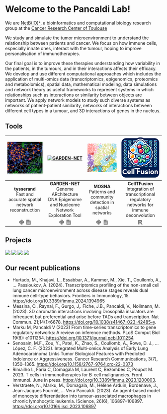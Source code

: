 # Welcome to the Pancaldi Lab!

We are [NetB(IO)²](https://www.crct-inserm.fr/en/netbio2_en/), a bioinformatics and computational biology research group at the [Cancer Research Center of Toulouse](https://www.crct-inserm.fr/en/) 

We study and simulate the tumor microenvironment to understand the relationship between patients and cancer. We focus on how immune cells, especially innate ones, interact with the tumour, hoping to improve personalisation of immunotherapies.

Our final goal is to improve these therapies understanding how variability in the patients, in the tumours, and in their interactions affects their efficacy. We develop and use different computational approaches which includes the application of multi-omics data (transcriptomics, epigenomics, proteomics and metabolomics), spatial data, mathematical modeling, data simulations and network theory as useful frameworks to represent systems in which relationships such as interactions or similarity between objects are important. We apply network models to study such diverse systems as networks of patient-patient similarity, networks of interactions between different cell types in a tumour, and 3D interactions of genes in the nucleus.

## Tools

| [<img alt="tysserand" src="https://raw.githubusercontent.com/VeraPancaldiLab/.github/main/profile/tysserand.png"/>](https://github.com/VeraPancaldiLab/tysserand) | [<img alt="GARDEN-NET" src="https://raw.githubusercontent.com/VeraPancaldiLab/.github/main/profile/garden-net.png" width="200"/>](https://github.com/VeraPancaldiLab/GARDEN-NET) | [<img alt="MOSNA" src="https://raw.githubusercontent.com/VeraPancaldiLab/.github/main/profile/mosna.png" width="200"/>](https://github.com/VeraPancaldiLab/mosna_3DMERFISH) | [<img alt="CellTFusion" src="https://raw.githubusercontent.com/VeraPancaldiLab/.github/main/profile/CTF.png" width="180"/>](https://github.com/VeraPancaldiLab/CellTFusion) | 
| :---: | :---: | :---: | :---: |
| **tysserand** <br> Fast and accurate spatial network reconstruction | **GARDEN-NET** <br> Genome ARchitecture DNA Epigenome and Nucleome Network Exploration Tool | **MOSNA** <br> Patterns and community detection in spatial networks | **CellTFusion** <br> Integration of transcriptional regulatory networks for immune deconvolution |                          
| [<img src="https://raw.githubusercontent.com/VeraPancaldiLab/.github/main/profile/python.svg" height="16">](https://github.com/VeraPancaldiLab/tysserand)&nbsp;&nbsp;[<img src="https://raw.githubusercontent.com/VeraPancaldiLab/.github/main/profile/article.svg" height="16">](https://academic.oup.com/bioinformatics/article/37/21/3989/6313163)|[<img src="https://raw.githubusercontent.com/VeraPancaldiLab/.github/main/profile/python.svg" height="16">](https://github.com/VeraPancaldiLab/GARDEN-NET)&nbsp;&nbsp;[<img src="https://raw.githubusercontent.com/VeraPancaldiLab/.github/main/profile/article.svg" height="16">](https://academic.oup.com/nar/article/48/8/4066/5809158) |[<img src="https://raw.githubusercontent.com/VeraPancaldiLab/.github/main/profile/python.svg" height="16">](https://github.com/VeraPancaldiLab/mosna_3DMERFISH)&nbsp;&nbsp;[<img src="https://raw.githubusercontent.com/VeraPancaldiLab/.github/main/profile/article.svg" height="16">](https://pubmed.ncbi.nlm.nih.gov/36993595/) | [<img src="https://raw.githubusercontent.com/VeraPancaldiLab/.github/main/profile/r.svg" height="16">](https://github.com/VeraPancaldiLab/CellTFusion) |

## Projects

<a href="https://github.com/VeraPancaldiLab/Agent-Based-Model-of-NLC-in-CLL">
  <img align="center" src="https://github-readme-stats.vercel.app/api/pin/?username=VeraPancaldiLab&theme=react&repo=Agent-Based-Model-of-NLC-in-CLL" />
</a>
<a href="https://github.com/VeraPancaldiLab/GEMDeCan_deconvolution">
  <img align="center" src="https://github-readme-stats.vercel.app/api/pin/?username=VeraPancaldiLab&theme=react&repo=GEMDeCan_deconvolution" />
</a>
<a href="https://github.com/VeraPancaldiLab/LungPredict1_paper">
  <img align="center" src="https://github-readme-stats.vercel.app/api/pin/?username=VeraPancaldiLab&theme=react&repo=LungPredict1_paper" />
</a>
<a href="https://github.com/VeraPancaldiLab/Gene-Ages-Paper">
  <img align="center" src="https://github-readme-stats.vercel.app/api/pin/?username=VeraPancaldiLab&theme=react&repo=Gene-Ages-Paper" />
</a>


## Our recent publications
- Hurtado, M., Khajavi, L., Essabbar, A., Kammer, M., Xie, T., Coullomb, A., … Passioukov, A. (2024). Transcriptomics profiling of the non-small cell lung cancer microenvironment across disease stages reveals dual immune cell-type behaviors. Frontiers in Immunology, 15. https://doi.org/10.3389/fimmu.2024.1394965
- Messina, O., Raynal, F., Gurgo, J,. Fiche, J.B., Pancaldi, V., Nollmann, M. (2023). 3D chromatin interactions involving Drosophila insulators are infrequent but preferential and arise before TADs and transcription.
Nat Commun. 21;14(1):6678. https://doi.org/10.1038/s41467-023-42485-y.
- Marku M, Pancaldi V (2023) From time-series transcriptomics to gene regulatory networks: A review on inference methods. PLoS Comput Biol 19(8): e1011254. https://doi.org/10.1371/journal.pcbi.1011254
- Senosain, M.F., Zou, Y., Patel, K., Zhao, S., Coullomb, A., Rowe, D. J., … López, C. F. (2023). Integrated Multi-omics Analysis of Early Lung Adenocarcinoma Links Tumor Biological Features with Predicted Indolence or Aggressiveness. Cancer Research Communications, 3(7), 1350–1365. https://doi.org/10.1158/2767-9764.crc-22-0373
- Rimailho L, Faria C, Domagala M, Laurent C, Bezombes C, Poupot M. 2023.  T cells in immunotherapies for B-cell malignancies. Front. Immunol. June in press. https://doi.org/10.3389/fimmu.2023.1200003.
- Verstraete, N., Marku, M., Domagala, M., Hélène Arduin, Bordenave, J., Jean‐Jacques Fournié, … Vera Pancaldi. (2023). An agent-based model of monocyte differentiation into tumour-associated macrophages in chronic lymphocytic leukemia. IScience, 26(6), 106897–106897. https://doi.org/10.1016/j.isci.2023.106897
